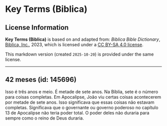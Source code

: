 # Key Terms (Biblica)

## License Information

**Key Terms (Biblica)** is based on and adapted from: _Biblica Bible Dictionary_, [Biblica, Inc.](https://www.biblica.com/), 2023, which is licensed under a [CC BY-SA 4.0 license](https://creativecommons.org/licenses/by-sa/4.0/legalcode.en).

This markdown version (created `2025-10-20`) is provided under the same license.



--------------------------------

## 42 meses (id: 145696)

Isso é três anos e meio. É metade de sete anos. Na Bíblia, sete é o número para coisas completas. Em Apocalipse, João viu certas coisas acontecerem por metade de sete anos. Isso significava que essas coisas não estavam completas. Significava que o governante ou governo poderoso no capítulo 13 de Apocalipse não teria poder total. O poder deles não duraria para sempre como o reino de Deus duraria.



